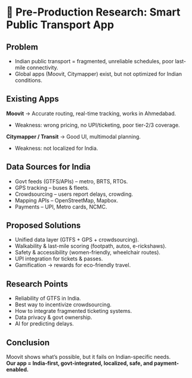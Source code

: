 # 🚌 Pre-Production Research: Smart Public Transport App

## Problem
- Indian public transport = fragmented, unreliable schedules, poor last-mile connectivity.  
- Global apps (Moovit, Citymapper) exist, but not optimized for Indian conditions.  

## Existing Apps
**Moovit** → Accurate routing, real-time tracking, works in Ahmedabad.  
- Weakness: wrong pricing, no UPI/ticketing, poor tier-2/3 coverage.  

**Citymapper / Transit** → Good UI, multimodal planning.  
- Weakness: not localized for India.  

## Data Sources for India
- Govt feeds (GTFS/APIs) – metro, BRTS, RTOs.  
- GPS tracking – buses & fleets.  
- Crowdsourcing – users report delays, crowding.  
- Mapping APIs – OpenStreetMap, Mapbox.  
- Payments – UPI, Metro cards, NCMC.  

## Proposed Solutions
- Unified data layer (GTFS + GPS + crowdsourcing).  
- Walkability & last-mile scoring (footpath, autos, e-rickshaws).  
- Safety & accessibility (women-friendly, wheelchair routes).  
- UPI integration for tickets & passes.  
- Gamification → rewards for eco-friendly travel.  

## Research Points
- Reliability of GTFS in India.  
- Best way to incentivize crowdsourcing.  
- How to integrate fragmented ticketing systems.  
- Data privacy & govt ownership.  
- AI for predicting delays.  

## Conclusion
Moovit shows what’s possible, but it fails on Indian-specific needs.  
**Our app = India-first, govt-integrated, localized, safe, and payment-enabled.**
